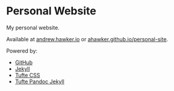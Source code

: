 # Personal Website

My personal website.

Available at [andrew.hawker.io](http://andrew.hawker.io) or [ahawker.github.io/personal-site](http://ahawker.github.io/personal-site).

Powered by:
* [GitHub](https://github.com/)
* [Jekyll](https://jekyllrb.com/)
* [Tufte CSS](https://edwardtufte.github.io/tufte-css/)
* [Tufte Pandoc Jekyll](https://github.com/jez/tufte-pandoc-jekyll)
